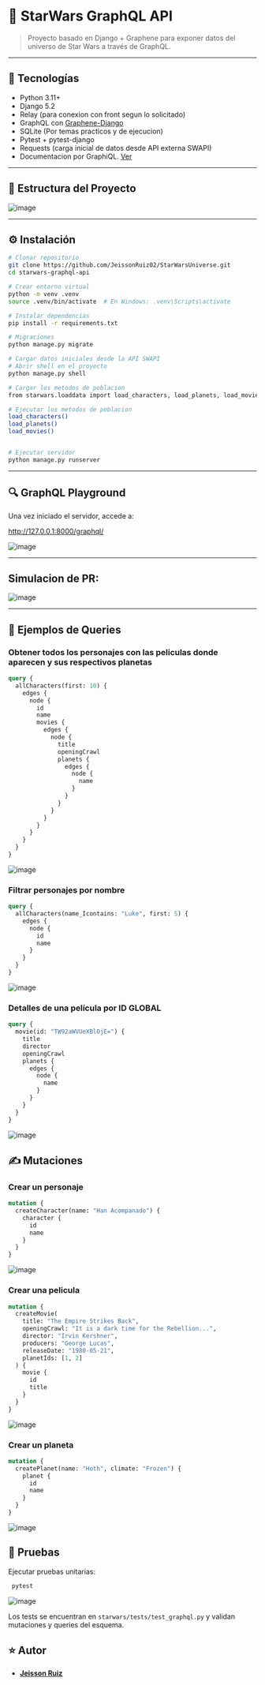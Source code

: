 # 🌌 StarWars GraphQL API

> Proyecto basado en Django + Graphene para exponer datos del universo de Star Wars a través de GraphQL.

---

## 🚀 Tecnologías

- Python 3.11+
- Django 5.2
- Relay (para conexion con front segun lo solicitado)
- GraphQL con [Graphene-Django](https://docs.graphene-python.org/projects/django/en/latest/)
- SQLite (Por temas practicos y de ejecucion)
- Pytest + pytest-django
- Requests (carga inicial de datos desde API externa SWAPI)
- Documentacion por GraphiQL. [Ver](http://127.0.0.1:8000/graphql/)

---

## 📁 Estructura del Proyecto
![image](https://github.com/user-attachments/assets/1c05a0ae-68c7-4e71-b9c6-fe9a4533d60a)


---

## ⚙️ Instalación

```bash
# Clonar repositorio
git clone https://github.com/JeissonRuiz02/StarWarsUniverse.git
cd starwars-graphql-api

# Crear entorno virtual
python -m venv .venv
source .venv/bin/activate  # En Windows: .venv\Scripts\activate

# Instalar dependencias
pip install -r requirements.txt

# Migraciones
python manage.py migrate

# Cargar datos iniciales desde la API SWAPI
# Abrir shell en el proyecto
python manage.py shell

# Cargar los metodos de poblacion
from starwars.loaddata import load_characters, load_planets, load_movies

# Ejecutar los metodos de poblacion
load_characters()
load_planets()
load_movies()


# Ejecutar servidor
python manage.py runserver
```
---
## 🔍 GraphQL Playground
Una vez iniciado el servidor, accede a:

http://127.0.0.1:8000/graphql/

![image](https://github.com/user-attachments/assets/423e62ae-53f2-423d-b269-ab260080862e)


---
## Simulacion de PR:
![image](https://github.com/user-attachments/assets/2dcf7669-8419-4eee-9eef-067b733e9c8a)

---

## 🧪 Ejemplos de Queries

### Obtener todos los personajes con las peliculas donde aparecen y sus respectivos planetas

```graphql
query {
  allCharacters(first: 10) {
    edges {
      node {
        id
        name
        movies {
          edges {
            node {
              title
              openingCrawl
              planets {
                edges {
                  node {
                    name
                  }
                }
              }
            }
          }
        }
      }
    }
  }
}

```
![image](https://github.com/user-attachments/assets/6f8f73ee-ffb4-4ead-bf39-6576d70ee6cb)



### Filtrar personajes por nombre

```graphql
query {
  allCharacters(name_Icontains: "Luke", first: 5) {
    edges {
      node {
        id
        name
      }
    }
  }
}
```
![image](https://github.com/user-attachments/assets/fbb6bba5-6be6-4c0b-89fd-724dde9a7a83)


### Detalles de una película por ID GLOBAL

```graphql
query {
  movie(id: "TW92aWVUeXBlOjE=") {
    title
    director
    openingCrawl
    planets {
      edges {
        node {
          name
        }
      }
    }
  }
}

```
![image](https://github.com/user-attachments/assets/7afcf8a2-b6b0-437f-b926-ab00564b8fca)




## ✍️ Mutaciones

### Crear un personaje

```graphql
mutation {
  createCharacter(name: "Han Acompanado") {
    character {
      id
      name
    }
  }
}

```
![image](https://github.com/user-attachments/assets/7a94e036-9379-4b65-8f0f-d51f135e6077)


### Crear una pelicula

```graphql
mutation {
  createMovie(
    title: "The Empire Strikes Back",
    openingCrawl: "It is a dark time for the Rebellion...",
    director: "Irvin Kershner",
    producers: "George Lucas",
    releaseDate: "1980-05-21",
    planetIds: [1, 2]
  ) {
    movie {
      id
      title
    }
  }
}

```
![image](https://github.com/user-attachments/assets/d14ab8b5-fbba-48a8-84a0-a6292e4e35b8)

### Crear un planeta

```graphql
mutation {
  createPlanet(name: "Hoth", climate: "Frozen") {
    planet {
      id
      name
    }
  }
}

```
![image](https://github.com/user-attachments/assets/6b20059f-58c1-49f3-97bb-7001f29ad108)


## 🧪 Pruebas
Ejecutar pruebas unitarias:

```bash
 pytest
```
![image](https://github.com/user-attachments/assets/b383393f-7258-4bc4-bada-dc0a05e7f449)

Los tests se encuentran en `starwars/tests/test_graphql.py` y validan mutaciones y queries del esquema.


## ⭐ Autor
- [**Jeisson Ruiz**](https://github.com/JeissonRuiz02)
